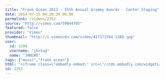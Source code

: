 ```yaml
---
title: "Frank Ocean 2013 - 55th Annual Grammy Awards - Center Staging"
date: 2014-07-15 04:20:39 00:00
permalink: /videos/2352
source: "http://vimeo.com/59044705"
featured: false
provider: "Vimeo"
thumbnail: "http://i.vimeocdn.com/video/417171594_1280.jpg"
user:
  id: 2298
  username: "jhnlwg"
  name: "JHNLWG"
tags: ["music","frank ocean"]
html: "<iframe class=\"embedly-embed\" src=\"//cdn.embedly.com/widgets/media.html?src=http%3A%2F%2Fplayer.vimeo.com%2Fvideo%2F59044705&wmode=transparent&src_secure=1&url=http%3A%2F%2Fvimeo.com%2F59044705&image=http%3A%2F%2Fi.vimeocdn.com%2Fvideo%2F417171594_1280.jpg&key=daaebf4d9cdd46779200162d0ca86e20&type=text%2Fhtml&schema=vimeo\" width=\"1280\" height=\"720\" scrolling=\"no\" frameborder=\"0\" allowfullscreen></iframe>"
id: 2352
---
```


